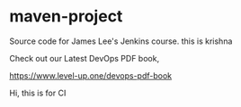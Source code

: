 # maven-project
Source code for James Lee's Jenkins course.
this is krishna 


Check out our Latest DevOps PDF book,

https://www.level-up.one/devops-pdf-book

Hi, this is for CI
